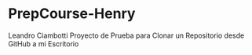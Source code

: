 # PrepCourse-Henry
Leandro Ciambotti
Proyecto de Prueba para Clonar un Repositorio desde GitHub a mi Escritorio

